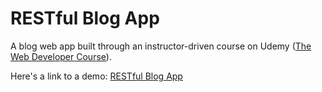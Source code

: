 # RESTful Blog App

A blog web app built through an instructor-driven course on Udemy ([The Web Developer Course](https://www.udemy.com/the-web-developer-bootcamp/)).

Here's a link to a demo: [RESTful Blog App](https://sheltered-river-10031.herokuapp.com/blogs)